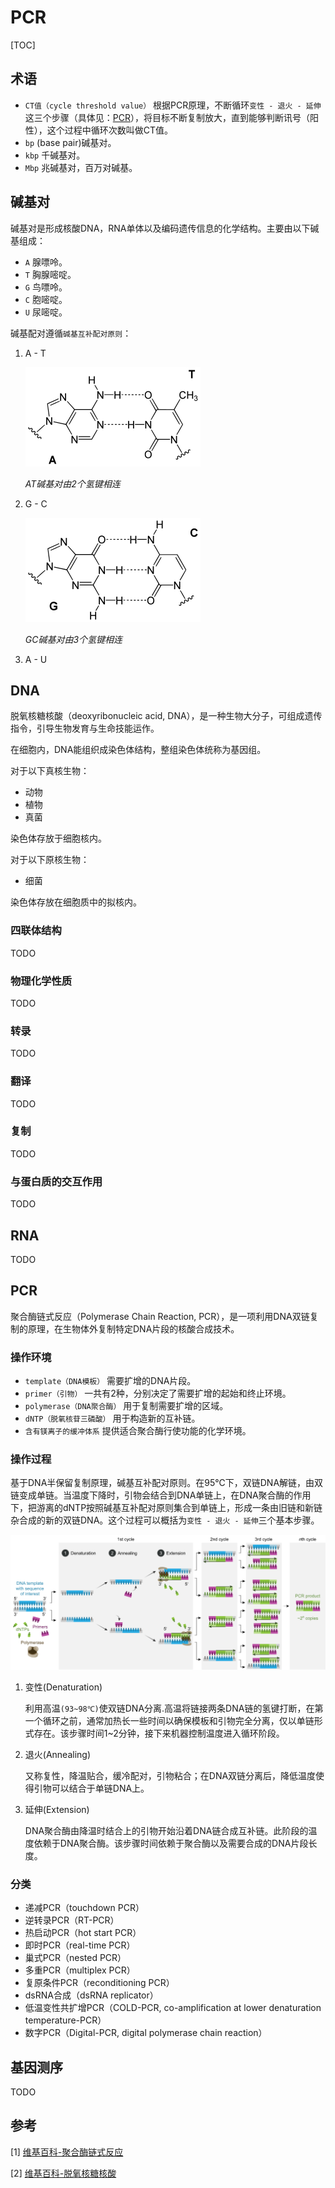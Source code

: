 # PCR

[TOC]



## 术语

- `CT值（cycle threshold value）` 根据PCR原理，不断循环`变性 - 退火 - 延伸`这三个步骤（具体见：[PCR](#PCR)），将目标不断复制放大，直到能够判断讯号（阳性），这个过程中循环次数叫做CT值。
- `bp` (base pair)碱基对。
- `kbp` 千碱基对。
- `Mbp` 兆碱基对，百万对碱基。



## 碱基对

碱基对是形成核酸DNA，RNA单体以及编码遗传信息的化学结构。主要由以下碱基组成：

- `A` 腺嘌呤。
- `T` 胸腺嘧啶。
- `G` 鸟嘌呤。
- `C` 胞嘧啶。
- `U` 尿嘧啶。

碱基配对遵循`碱基互补配对原则`：

1. A - T

   ![a-t](res/a-t.png)

   *AT碱基对由2个氢键相连*

2. G - C

   ![g-c](res/g-c.png)

   *GC碱基对由3个氢键相连*

3. A - U



## DNA

脱氧核糖核酸（deoxyribonucleic acid, DNA），是一种生物大分子，可组成遗传指令，引导生物发育与生命技能运作。

在细胞内，DNA能组织成染色体结构，整组染色体统称为基因组。

对于以下真核生物：

- 动物
- 植物
- 真菌

染色体存放于细胞核内。

对于以下原核生物：

- 细菌

染色体存放在细胞质中的拟核内。

### 四联体结构

TODO

### 物理化学性质

TODO

### 转录

TODO

### 翻译

TODO

### 复制

TODO

### 与蛋白质的交互作用

TODO



## RNA

TODO



## PCR

聚合酶链式反应（Polymerase Chain Reaction, PCR），是一项利用DNA双链复制的原理，在生物体外复制特定DNA片段的核酸合成技术。

### 操作环境

- `template（DNA模板）` 需要扩增的DNA片段。
- `primer（引物）` 一共有2种，分别决定了需要扩增的起始和终止环境。
- `polymerase（DNA聚合酶）` 用于复制需要扩增的区域。
- `dNTP（脱氧核苷三磷酸）` 用于构造新的互补链。
- `含有镁离子的缓冲体系` 提供适合聚合酶行使功能的化学环境。

### 操作过程

基于DNA半保留复制原理，碱基互补配对原则。在95℃下，双链DNA解链，由双链变成单链。当温度下降时，引物会结合到DNA单链上，在DNA聚合酶的作用下，把游离的dNTP按照碱基互补配对原则集合到单链上，形成一条由旧链和新链杂合成的新的双链DNA。这个过程可以概括为`变性 - 退火 - 延伸`三个基本步骤。

![pcr](res/pcr.png)

1. 变性(Denaturation)

    利用高温`(93~98℃)`使双链DNA分离.高温将链接两条DNA链的氢键打断，在第一个循环之前，通常加热长一些时间以确保模板和引物完全分离，仅以单链形式存在。该步骤时间1~2分钟，接下来机器控制温度进入循环阶段。

2. 退火(Annealing)

   又称复性，降温贴合，缓冷配对，引物粘合；在DNA双链分离后，降低温度使得引物可以结合于单链DNA上。

3. 延伸(Extension)

   DNA聚合酶由降温时结合上的引物开始沿着DNA链合成互补链。此阶段的温度依赖于DNA聚合酶。该步骤时间依赖于聚合酶以及需要合成的DNA片段长度。

### 分类

- 递减PCR（touchdown PCR）
- 逆转录PCR（RT-PCR）
- 热启动PCR（hot start PCR）
- 即时PCR（real-time PCR）
- 巢式PCR（nested PCR）
- 多重PCR（multiplex PCR）
- 复原条件PCR（reconditioning PCR）
- dsRNA合成（dsRNA replicator）
- 低温变性共扩增PCR（COLD-PCR, co-amplification at lower denaturation temperature-PCR）
- 数字PCR（Digital-PCR, digital polymerase chain reaction）



## 基因测序

TODO



## 参考

[1] [维基百科-聚合酶链式反应](https://zh.wikipedia.org/wiki/%E8%81%9A%E5%90%88%E9%85%B6%E9%93%BE%E5%BC%8F%E5%8F%8D%E5%BA%94)

[2] [维基百科-脱氧核糖核酸](https://zh.wikipedia.org/wiki/%E8%84%B1%E6%B0%A7%E6%A0%B8%E7%B3%96%E6%A0%B8%E9%85%B8)

